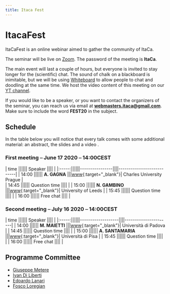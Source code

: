 ```yaml
---
title: Itaca Fest
---
```


# ItacaFest

ItaCaFest is an online webinar aimed to gather the community of ItaCa. 

The seminar will be live on [Zoom](https://zoom.us). The password of the meeting is __ItaCa__. 

The main event will last a couple of hours, but everyone is invited to stay longer for the (scientific) chat. The sound of chalk on a blackboard is inimitable, but we will be using [Whiteboard](https://www.whiteboard.team) to allow people to chat and doodling at the same time. We host the video content of this meeting on our [YT channel](https://www.youtube.com/channel/UCKdVVjPg_dHhbIiuzLh4Llg).

If you would like to be a speaker, or you want to contact the organizers of the seminar, you can reach us via email at **webmasters.itaca@gmail.com**. Make sure to include the word __FEST20__ in the subject.

## Schedule

In the table below you will notice that every talk comes with some additional material: an abstract, the slides and a video . 

### First meeting ⎯ June 17 2020 ⎯ 14:00CEST

| time  ||||||  Speaker       ||||                           |
|:-----:||||||----------------||||---------------------------|
| 14:00 |||||| **A. GAGNA**   |||[www](https://sites.google.com/view/andreagagna/home){:target="_blank"}| Charles University Prague |	
| 14:45 |||||| Question time  ||||                           |
| 15:00 |||||| **N. GAMBINO** |||[www](http://www1.maths.leeds.ac.uk/~pmtng/){:target="_blank"}| University of Leeds       |
| 15:45 |||||| Question time  ||||                           |
| 16:00 |||||| Free chat      ||||                           |

### Second meeting ⎯ July 16 2020 ⎯ 14:00CEST

| time  ||||||  Speaker          ||||                      | 
|:-----:||||||-------------------||||----------------------| 
| 14:00 |||||| **M. MAIETTI**	   |||[www](https://www.math.unipd.it/~maietti/){:target="_blank"}| Università di Padova | 
| 14:45 |||||| Question time     ||||                      | 
| 15:00 |||||| **A. SANTAMARIA** |||[www](https://www.researchgate.net/profile/Alessio_Santamaria){:target="_blank"}| Università di Pisa   | 
| 15:45 |||||| Question time     ||||                      | 
| 16:00 |||||| Free chat         ||||                      | 

## Programme Committee

- [Giuseppe Metere](http://math.unipa.it/metere/)
- [Ivan Di Liberti](https://diliberti.github.io)
- [Edoardo Lanari](https://sites.google.com/view/edoardo-lanari/)
- [Fosco Loregian](http://tetrapharmakon.github.io)